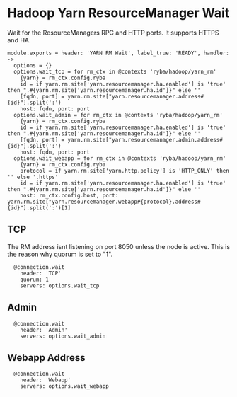 
# Hadoop Yarn ResourceManager Wait

Wait for the ResourceManagers RPC and HTTP ports. It supports HTTPS and HA.

    module.exports = header: 'YARN RM Wait', label_true: 'READY', handler: ->
      options = {}
      options.wait_tcp = for rm_ctx in @contexts 'ryba/hadoop/yarn_rm'
        {yarn} = rm_ctx.config.ryba
        id = if yarn.rm.site['yarn.resourcemanager.ha.enabled'] is 'true' then ".#{yarn.rm.site['yarn.resourcemanager.ha.id']}" else ''
        [fqdn, port] = yarn.rm.site["yarn.resourcemanager.address#{id}"].split(':')
        host: fqdn, port: port
      options.wait_admin = for rm_ctx in @contexts 'ryba/hadoop/yarn_rm'
        {yarn} = rm_ctx.config.ryba
        id = if yarn.rm.site['yarn.resourcemanager.ha.enabled'] is 'true' then ".#{yarn.rm.site['yarn.resourcemanager.ha.id']}" else ''
        [fqdn, port] = yarn.rm.site["yarn.resourcemanager.admin.address#{id}"].split(':')
        host: fqdn, port: port
      options.wait_webapp = for rm_ctx in @contexts 'ryba/hadoop/yarn_rm'
        {yarn} = rm_ctx.config.ryba
        protocol = if yarn.rm.site['yarn.http.policy'] is 'HTTP_ONLY' then '' else '.https'
        id = if yarn.rm.site['yarn.resourcemanager.ha.enabled'] is 'true' then ".#{yarn.rm.site['yarn.resourcemanager.ha.id']}" else ''
        host: rm_ctx.config.host, port: yarn.rm.site["yarn.resourcemanager.webapp#{protocol}.address#{id}"].split(':')[1]

## TCP

The RM address isnt listening on port 8050 unless the node is active. This is
the reason why quorum is set to "1".

      @connection.wait
        header: 'TCP'
        quorum: 1
        servers: options.wait_tcp

## Admin

      @connection.wait
        header: 'Admin'
        servers: options.wait_admin

## Webapp Address

      @connection.wait
        header: 'Webapp'
        servers: options.wait_webapp

